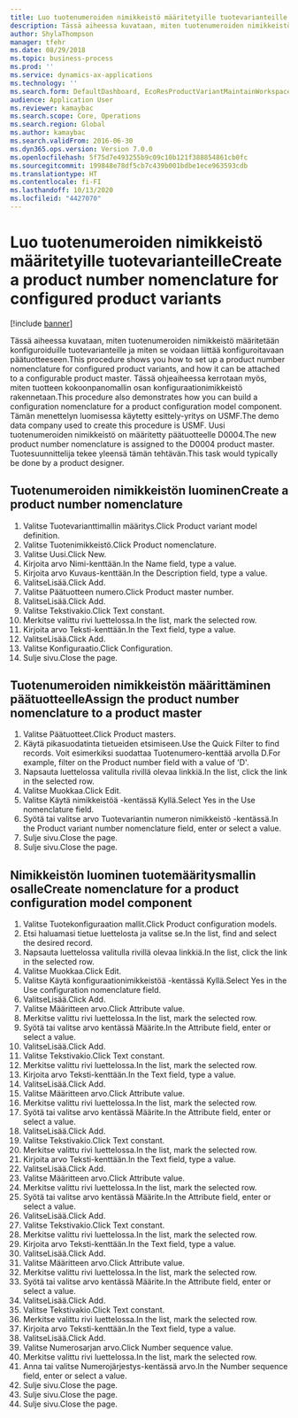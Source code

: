 ```yaml
---
title: Luo tuotenumeroiden nimikkeistö määritetyille tuotevarianteille
description: Tässä aiheessa kuvataan, miten tuotenumeroiden nimikkeistö määritetään konfiguroiduille tuotevarianteille ja miten se voidaan liittää konfiguroitavaan päätuotteeseen.
author: ShylaThompson
manager: tfehr
ms.date: 08/29/2018
ms.topic: business-process
ms.prod: ''
ms.service: dynamics-ax-applications
ms.technology: ''
ms.search.form: DefaultDashboard, EcoResProductVariantMaintainWorkspace, EcoResNomenclature, EcoResProductListPage, EcoResProductDetails, PCProductConfigurationModelListPage, PCProductConfigurationModelDetails
audience: Application User
ms.reviewer: kamaybac
ms.search.scope: Core, Operations
ms.search.region: Global
ms.author: kamaybac
ms.search.validFrom: 2016-06-30
ms.dyn365.ops.version: Version 7.0.0
ms.openlocfilehash: 5f75d7e493255b9c09c10b121f388854861cb0fc
ms.sourcegitcommit: 199848e78df5cb7c439b001bdbe1ece963593cdb
ms.translationtype: HT
ms.contentlocale: fi-FI
ms.lasthandoff: 10/13/2020
ms.locfileid: "4427070"
---
```

# <a name="create-a-product-number-nomenclature-for-configured-product-variants"></a><span data-ttu-id="3b2b3-103">Luo tuotenumeroiden nimikkeistö määritetyille tuotevarianteille</span><span class="sxs-lookup"><span data-stu-id="3b2b3-103">Create a product number nomenclature for configured product variants</span></span>

[!include [banner](../../includes/banner.md)]

<span data-ttu-id="3b2b3-104">Tässä aiheessa kuvataan, miten tuotenumeroiden nimikkeistö määritetään konfiguroiduille tuotevarianteille ja miten se voidaan liittää konfiguroitavaan päätuotteeseen.</span><span class="sxs-lookup"><span data-stu-id="3b2b3-104">This procedure shows you how to set up a product number nomenclature for configured product variants, and how it can be attached to a configurable product master.</span></span> <span data-ttu-id="3b2b3-105">Tässä ohjeaiheessa kerrotaan myös, miten tuotteen kokoonpanomallin osan konfiguraationimikkeistö rakennetaan.</span><span class="sxs-lookup"><span data-stu-id="3b2b3-105">This procedure also demonstrates how you can build a configuration nomenclature for a product configuration model component.</span></span> <span data-ttu-id="3b2b3-106">Tämän menettelyn luomisessa käytetty esittely-yritys on USMF.</span><span class="sxs-lookup"><span data-stu-id="3b2b3-106">The demo data company used to create this procedure is USMF.</span></span> <span data-ttu-id="3b2b3-107">Uusi tuotenumeroiden nimikkeistö on määritetty päätuotteelle D0004.</span><span class="sxs-lookup"><span data-stu-id="3b2b3-107">The new product number nomenclature is assigned to the D0004 product master.</span></span> <span data-ttu-id="3b2b3-108">Tuotesuunnittelija tekee yleensä tämän tehtävän.</span><span class="sxs-lookup"><span data-stu-id="3b2b3-108">This task would typically be done by a product designer.</span></span>


## <a name="create-a-product-number-nomenclature"></a><span data-ttu-id="3b2b3-109">Tuotenumeroiden nimikkeistön luominen</span><span class="sxs-lookup"><span data-stu-id="3b2b3-109">Create a product number nomenclature</span></span>
1. <span data-ttu-id="3b2b3-110">Valitse Tuotevarianttimallin määritys.</span><span class="sxs-lookup"><span data-stu-id="3b2b3-110">Click Product variant model definition.</span></span>
2. <span data-ttu-id="3b2b3-111">Valitse Tuotenimikkeistö.</span><span class="sxs-lookup"><span data-stu-id="3b2b3-111">Click Product nomenclature.</span></span>
3. <span data-ttu-id="3b2b3-112">Valitse Uusi.</span><span class="sxs-lookup"><span data-stu-id="3b2b3-112">Click New.</span></span>
4. <span data-ttu-id="3b2b3-113">Kirjoita arvo Nimi-kenttään.</span><span class="sxs-lookup"><span data-stu-id="3b2b3-113">In the Name field, type a value.</span></span>
5. <span data-ttu-id="3b2b3-114">Kirjoita arvo Kuvaus-kenttään.</span><span class="sxs-lookup"><span data-stu-id="3b2b3-114">In the Description field, type a value.</span></span>
6. <span data-ttu-id="3b2b3-115">ValitseLisää.</span><span class="sxs-lookup"><span data-stu-id="3b2b3-115">Click Add.</span></span>
7. <span data-ttu-id="3b2b3-116">Valitse Päätuotteen numero.</span><span class="sxs-lookup"><span data-stu-id="3b2b3-116">Click Product master number.</span></span>
8. <span data-ttu-id="3b2b3-117">ValitseLisää.</span><span class="sxs-lookup"><span data-stu-id="3b2b3-117">Click Add.</span></span>
9. <span data-ttu-id="3b2b3-118">Valitse Tekstivakio.</span><span class="sxs-lookup"><span data-stu-id="3b2b3-118">Click Text constant.</span></span>
10. <span data-ttu-id="3b2b3-119">Merkitse valittu rivi luettelossa.</span><span class="sxs-lookup"><span data-stu-id="3b2b3-119">In the list, mark the selected row.</span></span>
11. <span data-ttu-id="3b2b3-120">Kirjoita arvo Teksti-kenttään.</span><span class="sxs-lookup"><span data-stu-id="3b2b3-120">In the Text field, type a value.</span></span>
12. <span data-ttu-id="3b2b3-121">ValitseLisää.</span><span class="sxs-lookup"><span data-stu-id="3b2b3-121">Click Add.</span></span>
13. <span data-ttu-id="3b2b3-122">Valitse Konfiguraatio.</span><span class="sxs-lookup"><span data-stu-id="3b2b3-122">Click Configuration.</span></span>
14. <span data-ttu-id="3b2b3-123">Sulje sivu.</span><span class="sxs-lookup"><span data-stu-id="3b2b3-123">Close the page.</span></span>

## <a name="assign-the-product-number-nomenclature-to-a-product-master"></a><span data-ttu-id="3b2b3-124">Tuotenumeroiden nimikkeistön määrittäminen päätuotteelle</span><span class="sxs-lookup"><span data-stu-id="3b2b3-124">Assign the product number nomenclature to a product master</span></span>
1. <span data-ttu-id="3b2b3-125">Valitse Päätuotteet.</span><span class="sxs-lookup"><span data-stu-id="3b2b3-125">Click Product masters.</span></span>
2. <span data-ttu-id="3b2b3-126">Käytä pikasuodatinta tietueiden etsimiseen.</span><span class="sxs-lookup"><span data-stu-id="3b2b3-126">Use the Quick Filter to find records.</span></span> <span data-ttu-id="3b2b3-127">Voit esimerkiksi suodattaa Tuotenumero-kenttää arvolla D.</span><span class="sxs-lookup"><span data-stu-id="3b2b3-127">For example, filter on the Product number field with a value of 'D'.</span></span>
3. <span data-ttu-id="3b2b3-128">Napsauta luettelossa valitulla rivillä olevaa linkkiä.</span><span class="sxs-lookup"><span data-stu-id="3b2b3-128">In the list, click the link in the selected row.</span></span>
4. <span data-ttu-id="3b2b3-129">Valitse Muokkaa.</span><span class="sxs-lookup"><span data-stu-id="3b2b3-129">Click Edit.</span></span>
5. <span data-ttu-id="3b2b3-130">Valitse Käytä nimikkeistöä -kentässä Kyllä.</span><span class="sxs-lookup"><span data-stu-id="3b2b3-130">Select Yes in the Use nomenclature field.</span></span>
6. <span data-ttu-id="3b2b3-131">Syötä tai valitse arvo Tuotevariantin numeron nimikkeistö -kentässä.</span><span class="sxs-lookup"><span data-stu-id="3b2b3-131">In the Product variant number nomenclature field, enter or select a value.</span></span>
7. <span data-ttu-id="3b2b3-132">Sulje sivu.</span><span class="sxs-lookup"><span data-stu-id="3b2b3-132">Close the page.</span></span>
8. <span data-ttu-id="3b2b3-133">Sulje sivu.</span><span class="sxs-lookup"><span data-stu-id="3b2b3-133">Close the page.</span></span>

## <a name="create-nomenclature-for-a-product-configuration-model-component"></a><span data-ttu-id="3b2b3-134">Nimikkeistön luominen tuotemääritysmallin osalle</span><span class="sxs-lookup"><span data-stu-id="3b2b3-134">Create nomenclature for a product configuration model component</span></span>
1. <span data-ttu-id="3b2b3-135">Valitse Tuotekonfiguraation mallit.</span><span class="sxs-lookup"><span data-stu-id="3b2b3-135">Click Product configuration models.</span></span>
2. <span data-ttu-id="3b2b3-136">Etsi haluamasi tietue luettelosta ja valitse se.</span><span class="sxs-lookup"><span data-stu-id="3b2b3-136">In the list, find and select the desired record.</span></span>
3. <span data-ttu-id="3b2b3-137">Napsauta luettelossa valitulla rivillä olevaa linkkiä.</span><span class="sxs-lookup"><span data-stu-id="3b2b3-137">In the list, click the link in the selected row.</span></span>
4. <span data-ttu-id="3b2b3-138">Valitse Muokkaa.</span><span class="sxs-lookup"><span data-stu-id="3b2b3-138">Click Edit.</span></span>
5. <span data-ttu-id="3b2b3-139">Valitse Käytä konfiguraationimikkeistöä -kentässä Kyllä.</span><span class="sxs-lookup"><span data-stu-id="3b2b3-139">Select Yes in the Use configuration nomenclature field.</span></span>
6. <span data-ttu-id="3b2b3-140">ValitseLisää.</span><span class="sxs-lookup"><span data-stu-id="3b2b3-140">Click Add.</span></span>
7. <span data-ttu-id="3b2b3-141">Valitse Määritteen arvo.</span><span class="sxs-lookup"><span data-stu-id="3b2b3-141">Click Attribute value.</span></span>
8. <span data-ttu-id="3b2b3-142">Merkitse valittu rivi luettelossa.</span><span class="sxs-lookup"><span data-stu-id="3b2b3-142">In the list, mark the selected row.</span></span>
9. <span data-ttu-id="3b2b3-143">Syötä tai valitse arvo kentässä Määrite.</span><span class="sxs-lookup"><span data-stu-id="3b2b3-143">In the Attribute field, enter or select a value.</span></span>
10. <span data-ttu-id="3b2b3-144">ValitseLisää.</span><span class="sxs-lookup"><span data-stu-id="3b2b3-144">Click Add.</span></span>
11. <span data-ttu-id="3b2b3-145">Valitse Tekstivakio.</span><span class="sxs-lookup"><span data-stu-id="3b2b3-145">Click Text constant.</span></span>
12. <span data-ttu-id="3b2b3-146">Merkitse valittu rivi luettelossa.</span><span class="sxs-lookup"><span data-stu-id="3b2b3-146">In the list, mark the selected row.</span></span>
13. <span data-ttu-id="3b2b3-147">Kirjoita arvo Teksti-kenttään.</span><span class="sxs-lookup"><span data-stu-id="3b2b3-147">In the Text field, type a value.</span></span>
14. <span data-ttu-id="3b2b3-148">ValitseLisää.</span><span class="sxs-lookup"><span data-stu-id="3b2b3-148">Click Add.</span></span>
15. <span data-ttu-id="3b2b3-149">Valitse Määritteen arvo.</span><span class="sxs-lookup"><span data-stu-id="3b2b3-149">Click Attribute value.</span></span>
16. <span data-ttu-id="3b2b3-150">Merkitse valittu rivi luettelossa.</span><span class="sxs-lookup"><span data-stu-id="3b2b3-150">In the list, mark the selected row.</span></span>
17. <span data-ttu-id="3b2b3-151">Syötä tai valitse arvo kentässä Määrite.</span><span class="sxs-lookup"><span data-stu-id="3b2b3-151">In the Attribute field, enter or select a value.</span></span>
18. <span data-ttu-id="3b2b3-152">ValitseLisää.</span><span class="sxs-lookup"><span data-stu-id="3b2b3-152">Click Add.</span></span>
19. <span data-ttu-id="3b2b3-153">Valitse Tekstivakio.</span><span class="sxs-lookup"><span data-stu-id="3b2b3-153">Click Text constant.</span></span>
20. <span data-ttu-id="3b2b3-154">Merkitse valittu rivi luettelossa.</span><span class="sxs-lookup"><span data-stu-id="3b2b3-154">In the list, mark the selected row.</span></span>
21. <span data-ttu-id="3b2b3-155">Kirjoita arvo Teksti-kenttään.</span><span class="sxs-lookup"><span data-stu-id="3b2b3-155">In the Text field, type a value.</span></span>
22. <span data-ttu-id="3b2b3-156">ValitseLisää.</span><span class="sxs-lookup"><span data-stu-id="3b2b3-156">Click Add.</span></span>
23. <span data-ttu-id="3b2b3-157">Valitse Määritteen arvo.</span><span class="sxs-lookup"><span data-stu-id="3b2b3-157">Click Attribute value.</span></span>
24. <span data-ttu-id="3b2b3-158">Merkitse valittu rivi luettelossa.</span><span class="sxs-lookup"><span data-stu-id="3b2b3-158">In the list, mark the selected row.</span></span>
25. <span data-ttu-id="3b2b3-159">Syötä tai valitse arvo kentässä Määrite.</span><span class="sxs-lookup"><span data-stu-id="3b2b3-159">In the Attribute field, enter or select a value.</span></span>
26. <span data-ttu-id="3b2b3-160">ValitseLisää.</span><span class="sxs-lookup"><span data-stu-id="3b2b3-160">Click Add.</span></span>
27. <span data-ttu-id="3b2b3-161">Valitse Tekstivakio.</span><span class="sxs-lookup"><span data-stu-id="3b2b3-161">Click Text constant.</span></span>
28. <span data-ttu-id="3b2b3-162">Merkitse valittu rivi luettelossa.</span><span class="sxs-lookup"><span data-stu-id="3b2b3-162">In the list, mark the selected row.</span></span>
29. <span data-ttu-id="3b2b3-163">Kirjoita arvo Teksti-kenttään.</span><span class="sxs-lookup"><span data-stu-id="3b2b3-163">In the Text field, type a value.</span></span>
30. <span data-ttu-id="3b2b3-164">ValitseLisää.</span><span class="sxs-lookup"><span data-stu-id="3b2b3-164">Click Add.</span></span>
31. <span data-ttu-id="3b2b3-165">Valitse Määritteen arvo.</span><span class="sxs-lookup"><span data-stu-id="3b2b3-165">Click Attribute value.</span></span>
32. <span data-ttu-id="3b2b3-166">Merkitse valittu rivi luettelossa.</span><span class="sxs-lookup"><span data-stu-id="3b2b3-166">In the list, mark the selected row.</span></span>
33. <span data-ttu-id="3b2b3-167">Syötä tai valitse arvo kentässä Määrite.</span><span class="sxs-lookup"><span data-stu-id="3b2b3-167">In the Attribute field, enter or select a value.</span></span>
34. <span data-ttu-id="3b2b3-168">ValitseLisää.</span><span class="sxs-lookup"><span data-stu-id="3b2b3-168">Click Add.</span></span>
35. <span data-ttu-id="3b2b3-169">Valitse Tekstivakio.</span><span class="sxs-lookup"><span data-stu-id="3b2b3-169">Click Text constant.</span></span>
36. <span data-ttu-id="3b2b3-170">Merkitse valittu rivi luettelossa.</span><span class="sxs-lookup"><span data-stu-id="3b2b3-170">In the list, mark the selected row.</span></span>
37. <span data-ttu-id="3b2b3-171">Kirjoita arvo Teksti-kenttään.</span><span class="sxs-lookup"><span data-stu-id="3b2b3-171">In the Text field, type a value.</span></span>
38. <span data-ttu-id="3b2b3-172">ValitseLisää.</span><span class="sxs-lookup"><span data-stu-id="3b2b3-172">Click Add.</span></span>
39. <span data-ttu-id="3b2b3-173">Valitse Numerosarjan arvo.</span><span class="sxs-lookup"><span data-stu-id="3b2b3-173">Click Number sequence value.</span></span>
40. <span data-ttu-id="3b2b3-174">Merkitse valittu rivi luettelossa.</span><span class="sxs-lookup"><span data-stu-id="3b2b3-174">In the list, mark the selected row.</span></span>
41. <span data-ttu-id="3b2b3-175">Anna tai valitse Numerojärjestys-kentässä arvo.</span><span class="sxs-lookup"><span data-stu-id="3b2b3-175">In the Number sequence field, enter or select a value.</span></span>
42. <span data-ttu-id="3b2b3-176">Sulje sivu.</span><span class="sxs-lookup"><span data-stu-id="3b2b3-176">Close the page.</span></span>
43. <span data-ttu-id="3b2b3-177">Sulje sivu.</span><span class="sxs-lookup"><span data-stu-id="3b2b3-177">Close the page.</span></span>
44. <span data-ttu-id="3b2b3-178">Sulje sivu.</span><span class="sxs-lookup"><span data-stu-id="3b2b3-178">Close the page.</span></span>

